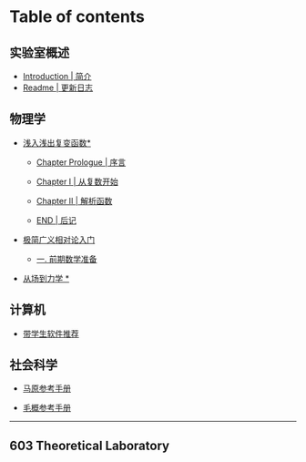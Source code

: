 # Table of contents

## 实验室概述

* [Introduction | 简介](README.md)
* [Readme | 更新日志](LOG.md)

## 物理学

*   [浅入浅出复变函数*]()
	* [Chapter Prologue | 序言](BOOKS/MathematicPhysics/1.md)
    
	* [Chapter I | 从复数开始](BOOKS/MathematicPhysics/2.md)
    
	* [Chapter II | 解析函数](BOOKS/MathematicPhysics/3.md)
    
	* [END | 后记](BOOKS/MathematicPhysics/4.md)
*   [极简广义相对论入门](BOOKS/Relativity/readme.md)

    * [一. 前期数学准备](BOOKS/Relativity/01.md)   

*   [从场到力学 *]()

## 计算机

*   [带学生软件推荐](BOOKS/Software/star.md)

   

## 社会科学

*   [马原参考手册](BOOKS/Political/马克思主义原理.md)

-   [毛概参考手册](BOOKS/Political/毛概.md)

---

## 603 Theoretical Laboratory
